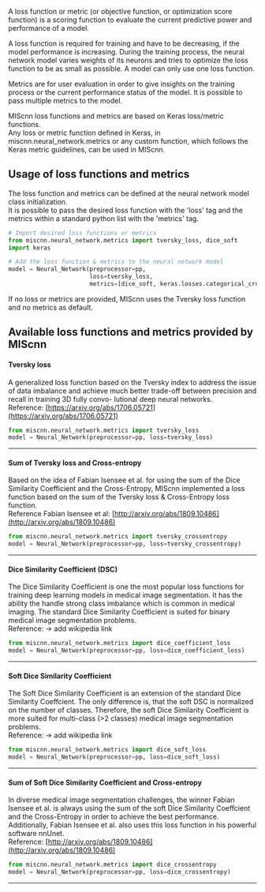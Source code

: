 A loss function or metric (or objective function, or optimization score function) is a scoring function to evaluate the current predictive power and performance of a model.

A loss function is required for training and have to be decreasing, if the model performance is increasing. During the training process, the neural network model varies weights of its neurons and tries to optimize the loss function to be as small as possible. A model can only use one loss function.

Metrics are for user evaluation in order to give insights on the training process or the current performance status of the model. It is possible to pass multiple metrics to the model.

MIScnn loss functions and metrics are based on Keras loss/metric functions.  
Any loss or metric function defined in Keras, in miscnn.neural_network.metrics or any custom function, which follows the Keras metric guidelines, can be used in MIScnn.

## Usage of loss functions and metrics

The loss function and metrics can be defined at the neural network model class initialization.  
It is possible to pass the desired loss function with the 'loss' tag and the metrics within a standard python list with the 'metrics' tag.

```python
# Import desired loss functions or metrics
from miscnn.neural_network.metrics import tversky_loss, dice_soft
import keras

# Add the loss function & metrics to the neural network model
model = Neural_Network(preprocessor=pp,
                       loss=tversky_loss,
                       metrics=[dice_soft, keras.losses.categorical_crossentropy])
```

If no loss or metrics are provided, MIScnn uses the Tversky loss function and no metrics as default.

## Available loss functions and metrics provided by MIScnn

#### Tversky loss

A generalized loss function based on the Tversky index to address the issue of data imbalance and achieve much better trade-off between precision and recall in training 3D fully convo- lutional deep neural networks.  
Reference: [https://arxiv.org/abs/1706.05721](https://arxiv.org/abs/1706.05721)

```python
from miscnn.neural_network.metrics import tversky_loss
model = Neural_Network(preprocessor=pp, loss=tversky_loss)
```

------------------

#### Sum of Tversky loss and Cross-entropy

Based on the idea of Fabian Isensee et al. for using the sum of the Dice Similarity Coefficient and the Cross-Entropy, MIScnn implemented a loss function based on the sum of the Tversky loss & Cross-Entropy loss function.  
Reference Fabian Isensee et al: [http://arxiv.org/abs/1809.10486](http://arxiv.org/abs/1809.10486)

```python
from miscnn.neural_network.metrics import tversky_crossentropy
model = Neural_Network(preprocessor=pp, loss=tversky_crossentropy)
```

------------------

#### Dice Similarity Coefficient (DSC)

The Dice Similarity Coefficient is one the most popular loss functions for training deep learning models in medical image segmentation. It has the ability the handle strong class imbalance which is common in medical imaging. The standard Dice Similarity Coefficient is suited for binary medical image segmentation problems.  
Reference: ->  add wikipedia link

```python
from miscnn.neural_network.metrics import dice_coefficient_loss
model = Neural_Network(preprocessor=pp, loss=dice_coefficient_loss)
```

------------------

#### Soft Dice Similarity Coefficient

The Soft Dice Similarity Coefficient is an extension of the standard Dice Similarity Coeffcient. The only difference is, that the soft DSC is normalized on the number of classes. Therefore, the soft Dice Similarity Coefficient is more suited for multi-class (>2 classes) medical image segmentation problems.  
Reference: ->  add wikipedia link

```python
from miscnn.neural_network.metrics import dice_soft_loss
model = Neural_Network(preprocessor=pp, loss=dice_soft_loss)
```

------------------

#### Sum of Soft Dice Similarity Coefficient and Cross-entropy

In diverse medical image segmentation challenges, the winner Fabian Isensee et al. is always using the sum of the soft Dice Similarity Coeffcient and the Cross-Entropy in order to achieve the best performance. Additionally, Fabian Isensee et al. also uses this loss function in his powerful software nnUnet.  
Reference: [http://arxiv.org/abs/1809.10486](http://arxiv.org/abs/1809.10486)

```python
from miscnn.neural_network.metrics import dice_crossentropy
model = Neural_Network(preprocessor=pp, loss=dice_crossentropy)
```

------------------
